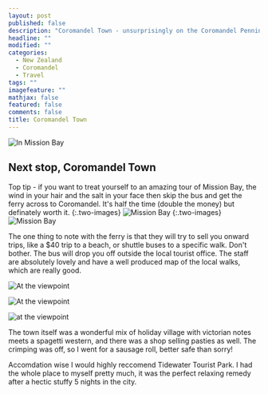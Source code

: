 ```yaml
---
layout: post
published: false
description: "Coromandel Town - unsurprisingly on the Coromandel Penninsular"
headline: ""
modified: ""
categories: 
  - New Zealand
  - Coromandel
  - Travel
tags: ""
imagefeature: ""
mathjax: false
featured: false
comments: false
title: Coromandel Town
---
```


![In Mission Bay]({{site.baseurl}}/images/a_thumb_IMG_7611_1024.jpg)

## Next stop, Coromandel Town

Top tip - if you want to treat yourself to an amazing tour of Mission Bay, the wind in your hair and the salt in your face then skip the bus and get the ferry across to Coromandel. It's half the time (double the money) but definately worth it.
{:.two-images}
![Mission Bay]({{site.baseurl}}/images/a_thumb_IMG_7613_1024.jpg)
{:.two-images}
![Mission Bay]({{site.baseurl}}/images/a_thumb_IMG_7614_1024.jpg)

The one thing to note with the ferry is that they will try to sell you onward trips, like a $40 trip to a beach, or shuttle buses to a specific walk. Don't bother. The bus will drop you off outside the local tourist office. The staff are absolutely lovely and have a well produced map of the local walks, which are really good.

![At the viewpoint]({{site.baseurl}}/images/thumb_IMG_7624_1024.jpg)

![At the viewpoint]({{site.baseurl}}/images/thumb_IMG_7626_1024.jpg)

![at the viewpoint]({{site.baseurl}}/images/thumb_IMG_7624_1024.jpg)

The town itself was a wonderful mix of holiday village with victorian notes meets a spagetti western, and there was a shop selling pasties as well. The crimping was off, so I went for a sausage roll, better safe than sorry!

Accomdation wise I would highly reccomend Tidewater Tourist Park. I had the whole place to myself pretty much, it was the perfect relaxing remedy after a hectic stuffy 5 nights in the city.
